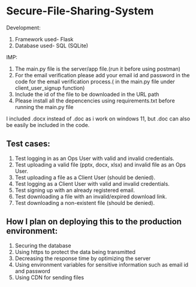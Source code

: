 # Secure-File-Sharing-System

Development:
1. Framework used- Flask
2. Database used- SQL (SQLite)

IMP:
1. The main.py file is the server/app file.(run it before using postman)
2. For the email verification please add your email id and password in the code for the email verification process.( in the main.py file under client_user_signup function)
3. Include the id of the file to be downloaded in the URL path
4. Please install all the depencencies using requirements.txt before running the main.py file

I included .docx instead of .doc as i work on windows 11, but .doc can also be easily be included in the code.

## Test cases:
1. Test logging in as an Ops User with valid and invalid credentials.
2. Test uploading a valid file (pptx, docx, xlsx) and invalid file as an Ops User.
3. Test uploading a file as a Client User (should be denied).
4. Test logging as a Client User with valid and invalid credentials.
5. Test signing up with an already registered email.
6. Test downloading a file with an invalid/expired download link.
7. Test downloading a non-existent file (should be denied).

## How I plan on deploying this to the production environment:
1. Securing the database
2. Using https to protect the data being transmitted
3. Decreasing the response time by optimizing the server
4. Using environment variables for sensitive information such as email id and password
5. Using CDN for sending files

